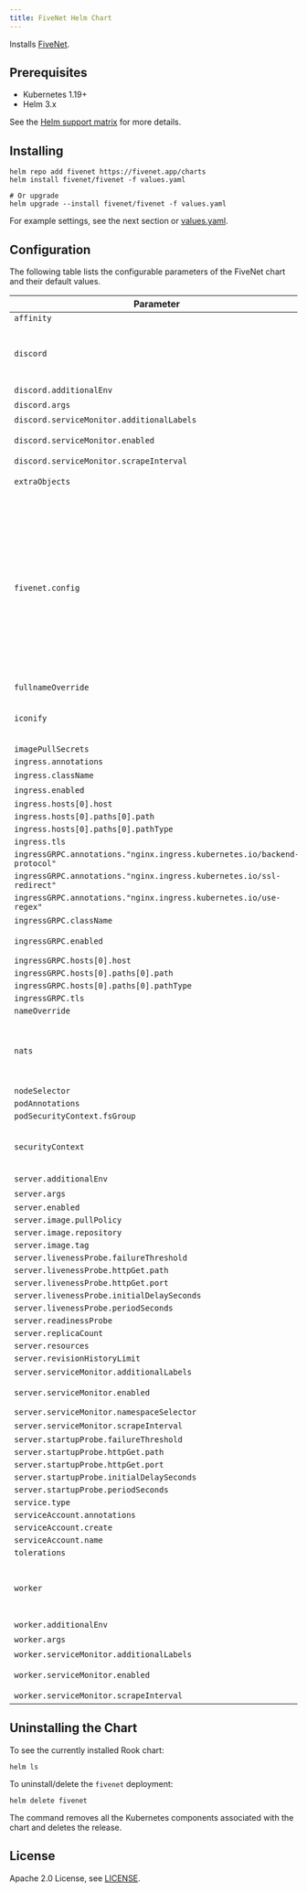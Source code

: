 ```yaml
---
title: FiveNet Helm Chart
---
```

<!---
Document is generated by `make helm-docs`. DO NOT EDIT.
Edit the corresponding *.gotmpl.md file instead
-->

Installs [FiveNet](https://github.com/fivenet-app/fivenet).

## Prerequisites

* Kubernetes 1.19+
* Helm 3.x

See the [Helm support matrix](https://helm.sh/docs/topics/version_skew/) for more details.

## Installing

```console
helm repo add fivenet https://fivenet.app/charts
helm install fivenet/fivenet -f values.yaml

# Or upgrade
helm upgrade --install fivenet/fivenet -f values.yaml
```

For example settings, see the next section or [values.yaml](/charts/fivenet/values.yaml).

## Configuration

The following table lists the configurable parameters of the FiveNet chart and their default values.

| Parameter | Description | Default |
|-----------|-------------|---------|
| `affinity` |  | `{}` |
| `discord` | FiveNet Discord Bot deployment config | `{"additionalEnv":[],"args":["discord"],"enabled":true,"image":{"pullPolicy":"IfNotPresent","repository":"ghcr.io/fivenet-app/fivenet","tag":""},"livenessProbe":{"httpGet":{"path":"/readiness","port":"metrics"},"initialDelaySeconds":15,"periodSeconds":10},"readinessProbe":null,"replicaCount":1,"resources":{},"revisionHistoryLimit":1,"serviceMonitor":{"additionalLabels":{},"enabled":false,"namespaceSelector":null,"scrapeInterval":"30s"},"startupProbe":{"failureThreshold":20,"httpGet":{"path":"/readiness","port":"metrics"},"initialDelaySeconds":5,"periodSeconds":10}}` |
| `discord.additionalEnv` | Additional environment variables | `[]` |
| `discord.args` | Arguments to pass to the container command | `["discord"]` |
| `discord.serviceMonitor.additionalLabels` | Additional Labels for the ServiceMonitor object | `{}` |
| `discord.serviceMonitor.enabled` | Specifies whether a prometheus-operator ServiceMonitor should be created | `false` |
| `discord.serviceMonitor.scrapeInterval` | Interval at which metrics should be scraped | `"30s"` |
| `extraObjects` | Extra objects to deploy (value evaluated as a template) | `[]` |
| `fivenet.config` | FiveNet config, make sure to checkout the [config reference documentation](https://fivenet.app/getting-started/configuration/config-reference) | `{"audit":{"retentionDays":90},"auth":{"superuserGroups":["projektleiter","teamleitung"],"superuserUsers":[]},"database":{"connMaxIdleTime":"15m","connMaxLifetime":"60m","custom":{"columns":{"user":{"playtime":"playtime","visum":"visum"},"vehicle":{"model":"model"}},"conditions":{"user":{"filterEmptyName":false}}},"dsn":"DB_USER:DB_PASS@tcp(DB_HOST:DB_PORT)/DB_NAME?collation=utf8mb4_unicode_ci&loc=Europe%2FBerlin","esxCompat":true,"maxIdleConns":5,"maxOpenConns":32},"discord":{"commands":{"enabled":true},"enabled":false,"groupSync":{"enabled":false,"mapping":{"fraktionsverwaltung":{"notSameJob":true,"roleName":"Fraktionsverwaltung"},"teamleitung":{"roleName":"Teamleitung"}}},"token":"your_discord_bot_token","userInfoSync":{"employeeRoleFormat":"%s Employees","enabled":false,"gradeRoleFormat":"[%grade%] %grade_label%","jobsAbsceneRoleName":"Absent","unemployedRoleName":"Citizen"}},"dispatchCenter":{"convertJobs":[],"type":"gksphone"},"game":{"cleanupRolesForMissingJobs":false,"startJobGrade":0},"http":{"adminListen":":7070","listen":":8080","origins":["https://fivenet.example.com"],"publicURL":"https://fivenet.example.com","sessions":{"cookieSecret":"your_generated_cookie_secret","domain":"fivenet.example.com"},"trustedProxies":[]},"imageProxy":{"cachePrefix":"images/","enabled":true,"options":{"allowHosts":[],"denyHosts":[]},"url":"/api/image_proxy/"},"jwt":{"secret":"your_generated_jwt_secret"},"logLevel":"INFO","mode":"release","nats":{"replicas":1,"url":"nats://fivenet:fivenet_topsecret@nats:4222"},"oauth2":{"providers":[]},"postalsFile":".output/public/data/postals.json","storage":{"filesystem":{"path":".data/","prefix":""},"s3":{"accessKeyID":"","bucketName":"","endpoint":"","prefix":"","region":"us-east-1","retries":10,"secretAccessKey":"","usePresigned":true,"useSSL":true},"type":"filesystem"},"sync":{"apiTokens":[],"enabled":false},"tracing":{"attributes":[],"enabled":false,"environment":"live","insecure":false,"ratio":0.1,"timeout":"10s","type":"stdout","url":"https://localhost:4317"}}` |
| `fullnameOverride` |  | `""` |
| `iconify` | Iconify helm chart options, please see https://github.com/fivenet-app/charts/tree/main/charts/iconify for more information | `{"enabled":true,"ingress":{"annotations":{"nginx.ingress.kubernetes.io/rewrite-target":"/$2"},"className":"nginx","enabled":true,"hosts":[{"host":"chart-example.local","paths":[{"path":"/api/icons(/|$)(.*)","pathType":"ImplementationSpecific"}]}],"tls":[]}}` |
| `imagePullSecrets` |  | `[]` |
| `ingress.annotations` |  | `{}` |
| `ingress.className` | Ingress class name | `"nginx"` |
| `ingress.enabled` | If an ingress object should be created. | `true` |
| `ingress.hosts[0].host` |  | `"chart-example.local"` |
| `ingress.hosts[0].paths[0].path` |  | `"/"` |
| `ingress.hosts[0].paths[0].pathType` |  | `"ImplementationSpecific"` |
| `ingress.tls` |  | `[]` |
| `ingressGRPC.annotations."nginx.ingress.kubernetes.io/backend-protocol"` |  | `"GRPC"` |
| `ingressGRPC.annotations."nginx.ingress.kubernetes.io/ssl-redirect"` |  | `"true"` |
| `ingressGRPC.annotations."nginx.ingress.kubernetes.io/use-regex"` |  | `"true"` |
| `ingressGRPC.className` | Ingress class name | `"nginx"` |
| `ingressGRPC.enabled` | If an ingress object for GRPC API access should be created. Requires TLS certs for HTTPS. | `true` |
| `ingressGRPC.hosts[0].host` |  | `"chart-example-grpc.local"` |
| `ingressGRPC.hosts[0].paths[0].path` |  | `"/services/(.*)"` |
| `ingressGRPC.hosts[0].paths[0].pathType` |  | `"ImplementationSpecific"` |
| `ingressGRPC.tls` |  | `[]` |
| `nameOverride` |  | `""` |
| `nats` | NATS server/cluster config values: https://artifacthub.io/packages/helm/nats/nats#values | `{"config":{"cluster":{"enabled":true,"replicas":3},"jetstream":{"enabled":true,"fileStore":{"enabled":true,"pvc":{"enabled":true,"size":"5Gi"}},"memoryStore":{"enabled":true,"maxSize":"64Mi"}},"merge":{"accounts":{"fivenet":{"jetstream":"enabled","users":[{"password":"fivenet","user":"fivenet"}]}},"max_payload":3145728}},"enabled":true,"promExporter":{"enabled":true,"image":{"repository":"docker.io/natsio/prometheus-nats-exporter","tag":"0.17.3"},"patch":[{"op":"replace","path":"/args","value":["-port=7777","-channelz","-connz","-routez","-subz","-varz","-prefix=nats","-serverz","-use_internal_server_id","-jsz=streams","-ri=15","http://localhost:8222/"]}],"podMonitor":{"enabled":false,"patch":[{"op":"add","path":"/spec/podMetricsEndpoints/0/interval","value":"30s"}]}}}` |
| `nodeSelector` |  | `{}` |
| `podAnnotations` |  | `{}` |
| `podSecurityContext.fsGroup` |  | `2000` |
| `securityContext` | Security context (the provided values work with the official container image) https://kubernetes.io/docs/tasks/configure-pod-container/security-context/ | `{"allowPrivilegeEscalation":false,"capabilities":{"drop":["ALL"]},"readOnlyRootFilesystem":false,"runAsGroup":2000,"runAsNonRoot":true,"runAsUser":2000,"seccompProfile":{"type":"RuntimeDefault"}}` |
| `server.additionalEnv` | Additional environment variables | `[]` |
| `server.args` | Arguments to pass to the container command | `["server"]` |
| `server.enabled` |  | `true` |
| `server.image.pullPolicy` |  | `"IfNotPresent"` |
| `server.image.repository` |  | `"ghcr.io/fivenet-app/fivenet"` |
| `server.image.tag` |  | `""` |
| `server.livenessProbe.failureThreshold` |  | `3` |
| `server.livenessProbe.httpGet.path` |  | `"/readiness"` |
| `server.livenessProbe.httpGet.port` |  | `"metrics"` |
| `server.livenessProbe.initialDelaySeconds` |  | `25` |
| `server.livenessProbe.periodSeconds` |  | `10` |
| `server.readinessProbe` |  | `nil` |
| `server.replicaCount` |  | `1` |
| `server.resources` |  | `{}` |
| `server.revisionHistoryLimit` |  | `1` |
| `server.serviceMonitor.additionalLabels` | Additional Labels for the ServiceMonitor object | `{}` |
| `server.serviceMonitor.enabled` | Specifies whether a prometheus-operator ServiceMonitor should be created | `false` |
| `server.serviceMonitor.namespaceSelector` |  | `nil` |
| `server.serviceMonitor.scrapeInterval` | Interval at which metrics should be scraped | `"30s"` |
| `server.startupProbe.failureThreshold` |  | `30` |
| `server.startupProbe.httpGet.path` |  | `"/readiness"` |
| `server.startupProbe.httpGet.port` |  | `"metrics"` |
| `server.startupProbe.initialDelaySeconds` |  | `20` |
| `server.startupProbe.periodSeconds` |  | `10` |
| `service.type` |  | `"ClusterIP"` |
| `serviceAccount.annotations` |  | `{}` |
| `serviceAccount.create` |  | `true` |
| `serviceAccount.name` |  | `""` |
| `tolerations` |  | `[]` |
| `worker` | FiveNet Worker deployment config | `{"additionalEnv":[],"args":["worker"],"enabled":true,"image":{"pullPolicy":"IfNotPresent","repository":"ghcr.io/fivenet-app/fivenet","tag":""},"livenessProbe":{"httpGet":{"path":"/readiness","port":"metrics"},"initialDelaySeconds":15,"periodSeconds":10},"readinessProbe":null,"replicaCount":1,"resources":{},"revisionHistoryLimit":1,"serviceMonitor":{"additionalLabels":{},"enabled":false,"namespaceSelector":null,"scrapeInterval":"30s"},"startupProbe":{"failureThreshold":20,"httpGet":{"path":"/readiness","port":"metrics"},"initialDelaySeconds":5,"periodSeconds":10}}` |
| `worker.additionalEnv` | Additional environment variables | `[]` |
| `worker.args` | Arguments to pass to the container command | `["worker"]` |
| `worker.serviceMonitor.additionalLabels` | Additional Labels for the ServiceMonitor object | `{}` |
| `worker.serviceMonitor.enabled` | Specifies whether a prometheus-operator ServiceMonitor should be created | `false` |
| `worker.serviceMonitor.scrapeInterval` | Interval at which metrics should be scraped | `"30s"` |

## Uninstalling the Chart

To see the currently installed Rook chart:

```console
helm ls
```

To uninstall/delete the `fivenet` deployment:

```console
helm delete fivenet
```

The command removes all the Kubernetes components associated with the chart and deletes the release.

## License

Apache 2.0 License, see [LICENSE](/LICENSE).

